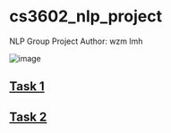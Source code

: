 # cs3602_nlp_project
NLP Group Project 
Author: wzm lmh

![image](https://github.com/Simonwzm/cs3602_nlp_project/assets/83553265/08236ec0-28dd-4aee-8607-6b5f1469bb5b)

## [Task 1](https://github.com/Simonwzm/cs3602_nlp_project/blob/main/README_LM.md)

## [Task 2](https://github.com/Simonwzm/cs3602_nlp_project/blob/main/README_LLM.md)
